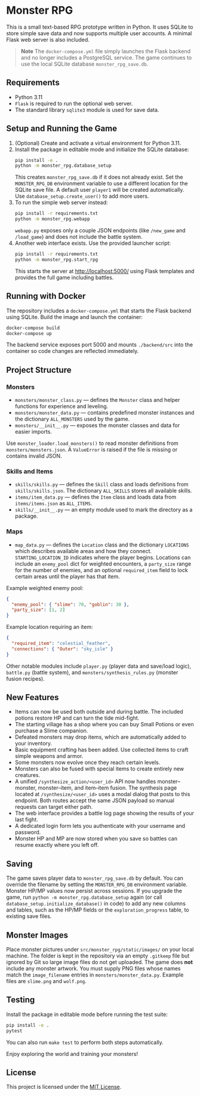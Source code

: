 # Monster RPG

This is a small text-based RPG prototype written in Python. It uses SQLite to store simple save data and now supports multiple user accounts. A minimal Flask web server is also included.

> **Note**
> The `docker-compose.yml` file simply launches the Flask backend and no longer includes a PostgreSQL service. The game continues to use the local SQLite database `monster_rpg_save.db`.

## Requirements
- Python 3.11
- `Flask` is required to run the optional web server.
- The standard library `sqlite3` module is used for save data.

## Setup and Running the Game
1. (Optional) Create and activate a virtual environment for Python 3.11.
2. Install the package in editable mode and initialize the SQLite database:
   ```bash
   pip install -e .
   python -m monster_rpg.database_setup
   ```
   This creates `monster_rpg_save.db` if it does not already exist.
   Set the `MONSTER_RPG_DB` environment variable to use a different
   location for the SQLite save file.
   A default user `player1` will be created automatically. Use `database_setup.create_user()` to add more users.
3. To run the simple web server instead:
   ```bash
   pip install -r requirements.txt
   python -m monster_rpg.webapp
   ```
   `webapp.py` exposes only a couple JSON endpoints (like `/new_game` and
   `/load_game`) and does not include the battle system.
4. Another web interface exists. Use the provided launcher script:
   ```bash
   pip install -r requirements.txt
   python -m monster_rpg.start_rpg
   ```
   This starts the server at <http://localhost:5000/> using Flask templates
   and provides the full game including battles.

## Running with Docker

The repository includes a `docker-compose.yml` that starts the Flask backend using SQLite. Build the image and launch the container:

```bash
docker-compose build
docker-compose up
```

The backend service exposes port 5000 and mounts `./backend/src` into the container so code changes are reflected immediately.

## Project Structure

### Monsters
- `monsters/monster_class.py` &mdash; defines the `Monster` class and helper functions for experience and leveling.
- `monsters/monster_data.py` &mdash; contains predefined monster instances and the dictionary `ALL_MONSTERS` used by the game.
- `monsters/__init__.py` &mdash; exposes the monster classes and data for easier imports.

Use `monster_loader.load_monsters()` to read monster definitions from `monsters/monsters.json`. A `ValueError` is raised if the file is missing or contains invalid JSON.

### Skills and Items
- `skills/skills.py` &mdash; defines the `Skill` class and loads definitions from `skills/skills.json`. The dictionary `ALL_SKILLS` stores all available skills.
- `items/item_data.py` &mdash; defines the `Item` class and loads data from `items/items.json` as `ALL_ITEMS`.
- `skills/__init__.py` &mdash; an empty module used to mark the directory as a package.

### Maps
- `map_data.py` &mdash; defines the `Location` class and the dictionary `LOCATIONS` which describes available areas and how they connect. `STARTING_LOCATION_ID` indicates where the player begins. Locations can include an `enemy_pool` dict for weighted encounters, a `party_size` range for the number of enemies, and an optional `required_item` field to lock certain areas until the player has that item.

Example weighted enemy pool:

```json
{
  "enemy_pool": { "slime": 70, "goblin": 30 },
  "party_size": [1, 2]
}
```
Example location requiring an item:
```json
{
  "required_item": "celestial_feather",
  "connections": { "Outer": "sky_isle" }
}
```

Other notable modules include `player.py` (player data and save/load logic), `battle.py` (battle system), and `monsters/synthesis_rules.py` (monster fusion recipes).

## New Features
- Items can now be used both outside and during battle. The included potions restore HP and can turn the tide mid-fight.
- The starting village has a shop where you can buy Small Potions or even purchase a Slime companion.
- Defeated monsters may drop items, which are automatically added to your inventory.
- Basic equipment crafting has been added. Use collected items to craft simple weapons and armor.
- Some monsters now evolve once they reach certain levels.
- Monsters can also be fused with special items to create entirely new creatures.
- A unified `/synthesize_action/<user_id>` API now handles monster–monster,
  monster–item, and item–item fusion. The synthesis page located at
  `/synthesize/<user_id>` uses a modal dialog that posts to this endpoint.
  Both routes accept the same JSON payload so manual requests can target either
  path.
- The web interface provides a battle log page showing the results of your last fight.
- A dedicated login form lets you authenticate with your username and password.
- Monster HP and MP are now stored when you save so battles can resume exactly
  where you left off.

## Saving
The game saves player data to `monster_rpg_save.db` by default. You can
override the filename by setting the `MONSTER_RPG_DB` environment variable.
Monster HP/MP values now persist across sessions. If you upgrade the game, run
`python -m monster_rpg.database_setup` again (or call
`database_setup.initialize_database()` in code) to add any new columns and
tables, such as the HP/MP fields or the `exploration_progress` table, to
existing save files.

## Monster Images
Place monster pictures under `src/monster_rpg/static/images/` on your local machine. The folder is kept in the repository via an empty `.gitkeep` file but ignored by Git so large image files do not get uploaded.
The game does **not** include any monster artwork. You must supply PNG files whose names match the `image_filename` entries in `monsters/monster_data.py`. Example files are `slime.png` and `wolf.png`.

## Testing
Install the package in editable mode before running the test suite:

```bash
pip install -e .
pytest
```

You can also run `make test` to perform both steps automatically.

Enjoy exploring the world and training your monsters!

## License
This project is licensed under the [MIT License](../LICENSE).
